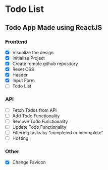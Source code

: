 # Todo List

## Todo App Made using ReactJS

### Frontend

- [x] Visualize the design
- [x] Initialize Project
- [x] Create remote github repository
- [x] Reset CSS
- [x] Header
- [x] Input Form
- [ ] Todo List

### API

- [ ] Fetch Todos from API
- [ ] Add Todo Functionality
- [ ] Remove Todo Functionality
- [ ] Update Todo Functionality
- [ ] Filtering tasks by “completed or incomplete”
- [ ] Hosting

### Other

- [x] Change Favicon

